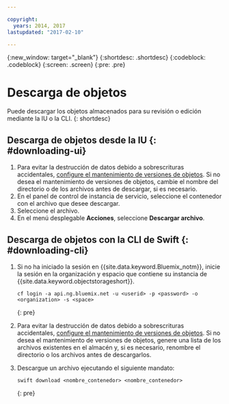 ```yaml
---

copyright:
  years: 2014, 2017
lastupdated: "2017-02-10"

---
```

{:new_window: target="_blank"}
{:shortdesc: .shortdesc}
{:codeblock: .codeblock}
{:screen: .screen}
{:pre: .pre}

# Descarga de objetos

Puede descargar los objetos almacenados para su revisión o edición mediante la IU o la CLI.
{: shortdesc}


## Descarga de objetos desde la IU {: #downloading-ui}

1. Para evitar la destrucción de datos debido a sobrescrituras accidentales, [configure el mantenimiento de versiones de objetos](/docs/services/ObjectStorage/os_versioning.html). Si no desea el mantenimiento de versiones de objetos, cambie el nombre del directorio o de los archivos antes de descargar, si es necesario.
2. En el panel de control de instancia de servicio, seleccione el contenedor con el archivo que desee descargar.
3. Seleccione el archivo.
4. En el menú desplegable **Acciones**, seleccione **Descargar archivo**.


## Descarga de objetos con la CLI de Swift {: #downloading-cli}

1.  Si no ha iniciado la sesión en {{site.data.keyword.Bluemix_notm}}, inicie la sesión en la organización y espacio que contiene su instancia de {{site.data.keyword.objectstorageshort}}.

    ```
    cf login -a api.ng.bluemix.net -u <userid> -p <password> -o <organization> -s <space>
    ```
    {: pre}

2. Para evitar la destrucción de datos debido a sobrescrituras accidentales, [configure el mantenimiento de versiones de objetos](/docs/services/ObjectStorage/os_versioning.html). Si no desea el mantenimiento de versiones de objetos, genere una lista de los archivos existentes en el almacén y, si es necesario, renombre el directorio o los archivos antes de descargarlos.

3. Descargue un archivo ejecutando el siguiente mandato:

    ```
    swift download <nombre_contenedor> <nombre_contenedor>
    ```
    {: pre}
